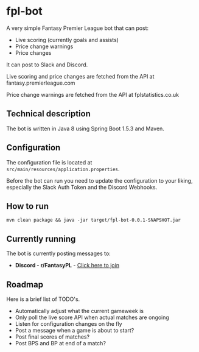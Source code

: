 # fpl-bot

A very simple Fantasy Premier League bot that can post:
* Live scoring (currently goals and assists)
* Price change warnings
* Price changes

It can post to Slack and Discord.

Live scoring and price changes are fetched from the API at fantasy.premierleague.com

Price change warnings are fetched from the API at fplstatistics.co.uk

## Technical description

The bot is written in Java 8 using Spring Boot 1.5.3 and Maven.

## Configuration

The configuration file is located at `src/main/resources/application.properties`.

Before the bot can run you need to update the configuration to your liking, especially the Slack Auth Token and the Discord Webhooks.

## How to run

`mvn clean package && java -jar target/fpl-bot-0.0.1-SNAPSHOT.jar`

## Currently running

The bot is currently posting messages to:
* **Discord - r/FantasyPL** - [Click here to join](https://discordapp.com/invite/GgcY5gK)

## Roadmap
Here is a brief list of TODO's.

* Automatically adjust what the current gameweek is
* Only poll the live score API when actual matches are ongoing
* Listen for configuration changes on the fly
* Post a message when a game is about to start?
* Post final scores of matches?
* Post BPS and BP at end of a match?

